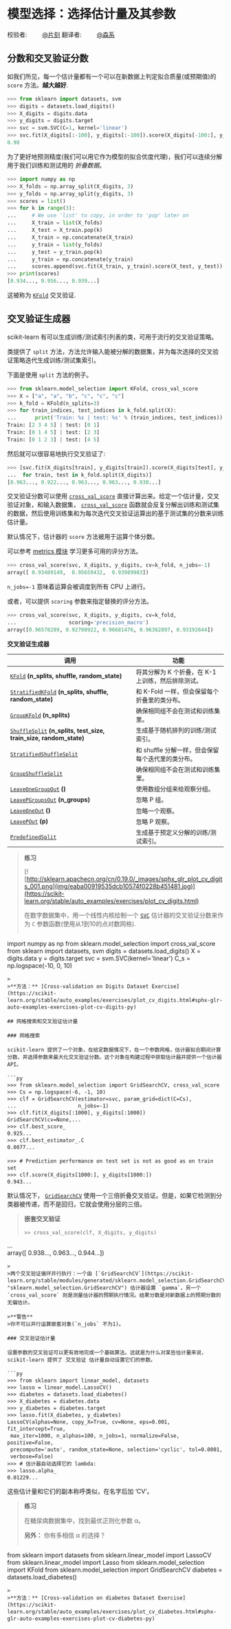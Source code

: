 # 模型选择：选择估计量及其参数

校验者:
        [@片刻](https://github.com/apachecn/scikit-learn-doc-zh)
翻译者:
        [@森系](https://github.com/apachecn/scikit-learn-doc-zh)

## 分数和交叉验证分数

如我们所见，每一个估计量都有一个可以在新数据上判定拟合质量(或预期值)的 `score` 方法。**越大越好**.

```py
>>> from sklearn import datasets, svm
>>> digits = datasets.load_digits()
>>> X_digits = digits.data
>>> y_digits = digits.target
>>> svc = svm.SVC(C=1, kernel='linear')
>>> svc.fit(X_digits[:-100], y_digits[:-100]).score(X_digits[-100:], y_digits[-100:])
0.98
```

为了更好地预测精度(我们可以用它作为模型的拟合优度代理)，我们可以连续分解用于我们训练和测试用的 _折叠数据_。

```py
>>> import numpy as np
>>> X_folds = np.array_split(X_digits, 3)
>>> y_folds = np.array_split(y_digits, 3)
>>> scores = list()
>>> for k in range(3):
...     # We use 'list' to copy, in order to 'pop' later on
...     X_train = list(X_folds)
...     X_test = X_train.pop(k)
...     X_train = np.concatenate(X_train)
...     y_train = list(y_folds)
...     y_test = y_train.pop(k)
...     y_train = np.concatenate(y_train)
...     scores.append(svc.fit(X_train, y_train).score(X_test, y_test))
>>> print(scores)  
[0.934..., 0.956..., 0.939...]
```

这被称为 [`KFold`](https://scikit-learn.org/stable/modules/generated/sklearn.model_selection.KFold.html#sklearn.model_selection.KFold "sklearn.model_selection.KFold") 交叉验证.

## 交叉验证生成器

scikit-learn 有可以生成训练/测试索引列表的类，可用于流行的交叉验证策略。

类提供了 `split` 方法，方法允许输入能被分解的数据集，并为每次选择的交叉验证策略迭代生成训练/测试集索引。

下面是使用 `split` 方法的例子。

```py
>>> from sklearn.model_selection import KFold, cross_val_score
>>> X = ["a", "a", "b", "c", "c", "c"]
>>> k_fold = KFold(n_splits=3)
>>> for train_indices, test_indices in k_fold.split(X):
...      print('Train: %s | test: %s' % (train_indices, test_indices))
Train: [2 3 4 5] | test: [0 1]
Train: [0 1 4 5] | test: [2 3]
Train: [0 1 2 3] | test: [4 5]

```

然后就可以很容易地执行交叉验证了:

```py
>>> [svc.fit(X_digits[train], y_digits[train]).score(X_digits[test], y_digits[test])
...  for train, test in k_fold.split(X_digits)]  
[0.963..., 0.922..., 0.963..., 0.963..., 0.930...]

```

交叉验证分数可以使用 [`cross_val_score`](https://scikit-learn.org/stable/modules/generated/sklearn.model_selection.cross_val_score.html#sklearn.model_selection.cross_val_score "sklearn.model_selection.cross_val_score") 直接计算出来。给定一个估计量，交叉验证对象，和输入数据集， [`cross_val_score`](https://scikit-learn.org/stable/modules/generated/sklearn.model_selection.cross_val_score.html#sklearn.model_selection.cross_val_score "sklearn.model_selection.cross_val_score") 函数就会反复分解出训练和测试集的数据，然后使用训练集和为每次迭代交叉验证运算出的基于测试集的分数来训练估计量。

默认情况下，估计器的 `score` 方法被用于运算个体分数。

可以参考 [metrics 模块](45?id=_58-成对的矩阵-类别和核函数) 学习更多可用的评分方法。

```py
>>> cross_val_score(svc, X_digits, y_digits, cv=k_fold, n_jobs=-1)
array([ 0.93489149,  0.95659432,  0.93989983])

```

`n_jobs=-1` 意味着运算会被调度到所有 CPU 上进行。

或者，可以提供 `scoring` 参数来指定替换的评分方法。

```py
>>> cross_val_score(svc, X_digits, y_digits, cv=k_fold,
...                 scoring='precision_macro')
array([0.96578289, 0.92708922, 0.96681476, 0.96362897, 0.93192644])
```

**交叉验证生成器**

|调用|功能|
|---|---|
|[`KFold`](https://scikit-learn.org/stable/modules/generated/sklearn.model_selection.KFold.html#sklearn.model_selection.KFold "sklearn.model_selection.KFold") **(n_splits, shuffle, random_state)**|将其分解为 K 个折叠，在 K-1 上训练，然后排除测试。|
|[`StratifiedKFold`](https://scikit-learn.org/stable/modules/generated/sklearn.model_selection.StratifiedKFold.html#sklearn.model_selection.StratifiedKFold "sklearn.model_selection.StratifiedKFold") **(n_splits, shuffle, random_state)**|和 K-Fold 一样，但会保留每个折叠里的类分布。|
|[`GroupKFold`](https://scikit-learn.org/stable/modules/generated/sklearn.model_selection.GroupKFold.html#sklearn.model_selection.GroupKFold "sklearn.model_selection.GroupKFold") **(n_splits)**|确保相同组不会在测试和训练集里。|
|[`ShuffleSplit`](https://scikit-learn.org/stable/modules/generated/sklearn.model_selection.ShuffleSplit.html#sklearn.model_selection.ShuffleSplit "sklearn.model_selection.ShuffleSplit") **(n_splits, test_size, train_size, random_state)** |生成基于随机排列的训练/测试索引。|
|[`StratifiedShuffleSplit`](https://scikit-learn.org/stable/modules/generated/sklearn.model_selection.StratifiedShuffleSplit.html#sklearn.model_selection.StratifiedShuffleSplit "sklearn.model_selection.StratifiedShuffleSplit")|和 shuffle 分解一样，但会保留每个迭代里的类分布。|
|[`GroupShuffleSplit`](https://scikit-learn.org/stable/modules/generated/sklearn.model_selection.GroupShuffleSplit.html#sklearn.model_selection.GroupShuffleSplit "sklearn.model_selection.GroupShuffleSplit")|确保相同组不会在测试和训练集里。|
|[`LeaveOneGroupOut`](https://scikit-learn.org/stable/modules/generated/sklearn.model_selection.LeaveOneGroupOut.html#sklearn.model_selection.LeaveOneGroupOut "sklearn.model_selection.LeaveOneGroupOut") **()**|使用数组分组来给观察分组。|
|[`LeavePGroupsOut`](https://scikit-learn.org/stable/modules/generated/sklearn.model_selection.LeavePGroupsOut.html#sklearn.model_selection.LeavePGroupsOut "sklearn.model_selection.LeavePGroupsOut") **(n_groups)**| 忽略 P 组。|
|[`LeaveOneOut`](https://scikit-learn.org/stable/modules/generated/sklearn.model_selection.LeaveOneOut.html#sklearn.model_selection.LeaveOneOut "sklearn.model_selection.LeaveOneOut") **()** |忽略一个观察。|
|[`LeavePOut`](https://scikit-learn.org/stable/modules/generated/sklearn.model_selection.LeavePOut.html#sklearn.model_selection.LeavePOut "sklearn.model_selection.LeavePOut") **(p)**|忽略 P 观察。|
|[`PredefinedSplit`](https://scikit-learn.org/stable/modules/generated/sklearn.model_selection.PredefinedSplit.html#sklearn.model_selection.PredefinedSplit "sklearn.model_selection.PredefinedSplit")|生成基于预定义分解的训练/测试索引。|

>**练习**
>
>[![http://sklearn.apachecn.org/cn/0.19.0/_images/sphx_glr_plot_cv_digits_001.png](img/eaba00919535dcb10574f0228b451481.jpg)](https://scikit-learn.org/stable/auto_examples/exercises/plot_cv_digits.html)
>
>在数字数据集中，用一个线性内核绘制一个 [`SVC`](https://scikit-learn.org/stable/modules/generated/sklearn.svm.SVC.html#sklearn.svm.SVC "sklearn.svm.SVC") 估计器的交叉验证分数来作为 `C` 参数函数(使用从1到10的点对数网格).
>
>```py
import numpy as np
from sklearn.model_selection import cross_val_score
from sklearn import datasets, svm
digits = datasets.load_digits()
X = digits.data
y = digits.target
svc = svm.SVC(kernel='linear')
C_s = np.logspace(-10, 0, 10)
```
>
>**方法：** [Cross-validation on Digits Dataset Exercise](https://scikit-learn.org/stable/auto_examples/exercises/plot_cv_digits.html#sphx-glr-auto-examples-exercises-plot-cv-digits-py)

## 网格搜索和交叉验证估计量

### 网格搜索

scikit-learn 提供了一个对象，在给定数据情况下，在一个参数网格，估计器拟合期间计算分数，并选择参数来最大化交叉验证分数。这个对象在构建过程中获取估计器并提供一个估计器 API。

```py
>>> from sklearn.model_selection import GridSearchCV, cross_val_score
>>> Cs = np.logspace(-6, -1, 10)
>>> clf = GridSearchCV(estimator=svc, param_grid=dict(C=Cs),
...                    n_jobs=-1)
>>> clf.fit(X_digits[:1000], y_digits[:1000])        
GridSearchCV(cv=None,...
>>> clf.best_score_                                  
0.925...
>>> clf.best_estimator_.C                            
0.0077...

>>> # Prediction performance on test set is not as good as on train set
>>> clf.score(X_digits[1000:], y_digits[1000:])      
0.943...

```

默认情况下， [`GridSearchCV`](https://scikit-learn.org/stable/modules/generated/sklearn.model_selection.GridSearchCV.html#sklearn.model_selection.GridSearchCV "sklearn.model_selection.GridSearchCV") 使用一个三倍折叠交叉验证。但是，如果它检测到分类器被传递，而不是回归，它就会使用分层的三倍。

>**嵌套交叉验证**
>```py
>>> cross_val_score(clf, X_digits, y_digits)
...                                               
array([ 0.938...,  0.963...,  0.944...])
```
>
>两个交叉验证循环并行执行：一个由 [`GridSearchCV`](https://scikit-learn.org/stable/modules/generated/sklearn.model_selection.GridSearchCV.html#sklearn.model_selection.GridSearchCV "sklearn.model_selection.GridSearchCV") 估计器设置 `gamma`，另一个 `cross_val_score` 则是测量估计器的预期执行情况。结果分数是对新数据上的预期分数的无偏估计。

>**警告**
>你不可以并行运算嵌套对象(`n_jobs` 不为1)。

### 交叉验证估计量

设置参数的交叉验证可以更有效地完成一个基础算法。这就是为什么对某些估计量来说，scikit-learn 提供了 交叉验证 估计量自动设置它们的参数。

```py
>>> from sklearn import linear_model, datasets
>>> lasso = linear_model.LassoCV()
>>> diabetes = datasets.load_diabetes()
>>> X_diabetes = diabetes.data
>>> y_diabetes = diabetes.target
>>> lasso.fit(X_diabetes, y_diabetes)
LassoCV(alphas=None, copy_X=True, cv=None, eps=0.001, fit_intercept=True,
 max_iter=1000, n_alphas=100, n_jobs=1, normalize=False, positive=False,
 precompute='auto', random_state=None, selection='cyclic', tol=0.0001,
 verbose=False)
>>> # 估计器自动选择它的 lambda:
>>> lasso.alpha_ 
0.01229...

```

这些估计量和它们的副本称呼类似，在名字后加 ‘CV’。

>**练习**
>
>在糖尿病数据集中，找到最优正则化参数 α。
>
>**另外：** 你有多相信 α 的选择？
>```py
from sklearn import datasets
from sklearn.linear_model import LassoCV
from sklearn.linear_model import Lasso
from sklearn.model_selection import KFold
from sklearn.model_selection import GridSearchCV
diabetes = datasets.load_diabetes()
```
>
>**方法：** [Cross-validation on diabetes Dataset Exercise](https://scikit-learn.org/stable/auto_examples/exercises/plot_cv_diabetes.html#sphx-glr-auto-examples-exercises-plot-cv-diabetes-py)
